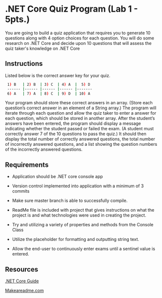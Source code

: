 # .NET Core Quiz Program (Lab 1 - 5pts.)

You are going to build a quiz application that requires you to generate 10 questions along with 4 option choices for each question.  You will do some research on .NET Core and decide upon 10 questions that will assess the quiz taker's knowledge on .NET Core 

## Instructions

Listed below is the correct answer key for your quiz.

```bash
 1) B 	| 2) B 	| 3) C 	| 4) A 	|  5) D 	
 ------	|------	|------	|------	|-------	
 6) A 	| 7) A 	| 8) C 	| 9) D 	| 10) A 	
```
Your program should store these correct answers in an array.  (Store each question’s correct answer in an element of a String array.)  The program will iterate through each question and allow the quiz taker to enter a answer for each question, which should be stored in another array. After the student’s answers have been entered, the program should display a message indicating whether the student passed or failed the exam.  (A student must correctly answer 7 of the 10 questions to pass the quiz.)  It should then display the total number of correctly answered questions, the total number of incorrectly answered questions, and a list showing the question numbers of the incorrectly answered questions.



## Requirements

- Application should be .NET core console app

- Version control implemented into application with a minimum of 3 commits
- Make sure master branch is able to successfully compile.
- ReadMe file is included with project that gives instructions on what the project is and what technologies were used in creating the project.

- Try and utilizing a variety of properties and methods from the Console Class
- Utilize the placeholder for formatting and outputting string text.
- Allow the end-user to continuously enter exams until a sentinel value is entered.

## Resources
[.NET Core Guide](https://docs.microsoft.com/en-us/dotnet/core/)

[Makeareadme.com](https://www.makeareadme.com/)

